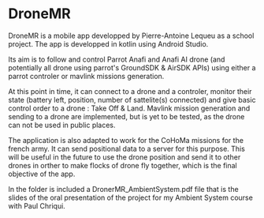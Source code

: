 # DroneMR

DroneMR is a mobile app developped by Pierre-Antoine Lequeu as a school project.
The app is developped in kotlin using Android Studio. 

Its aim is to follow and control Parrot Anafi and Anafi AI drone (and potentially all drone using parrot's GroundSDK & AirSDK APIs) using either a parrot controler or mavlink missions generation.

At this point in time, it can connect to a drone and a controler, monitor their state (battery left, position, number of sattelite(s) connected) and give basic control order to a drone : Take Off & Land. 
Mavlink mission generation and sending to a drone are implemented, but is yet to be tested, as the drone can not be used in public places.

The application is also adapted to work for the CoHoMa missions for the french army. It can send positional data to a server for this purpose. This will be useful in the future to use the drone position and send it to other drones in orther to make flocks of drone fly together, which is the final objective of the app.

In the folder is included a DronerMR_AmbientSystem.pdf file that is the slides of the oral presentation of the project for my Ambient System course with Paul Chriqui.
